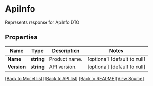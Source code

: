 # ApiInfo
Represents response for ApiInfo  DTO

## Properties
Name | Type | Description | Notes
------------ | ------------- | ------------- | -------------
**Name** | **string** | Product name. | [optional] [default to null]
**Version** | **string** | API version. | [optional] [default to null]

[[Back to Model list]](../README.md#documentation-for-models) [[Back to API list]](../README.md#documentation-for-api-endpoints) [[Back to README]](../README.md)[[View Source]](../api_info.go)


